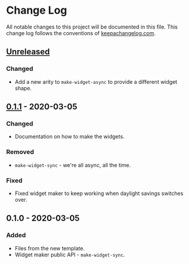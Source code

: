 # Change Log
All notable changes to this project will be documented in this file. This change log follows the conventions of [keepachangelog.com](http://keepachangelog.com/).

## [Unreleased]
### Changed
- Add a new arity to `make-widget-async` to provide a different widget shape.

## [0.1.1] - 2020-03-05
### Changed
- Documentation on how to make the widgets.

### Removed
- `make-widget-sync` - we're all async, all the time.

### Fixed
- Fixed widget maker to keep working when daylight savings switches over.

## 0.1.0 - 2020-03-05
### Added
- Files from the new template.
- Widget maker public API - `make-widget-sync`.

[Unreleased]: https://github.com/your-name/vcftool/compare/0.1.1...HEAD
[0.1.1]: https://github.com/your-name/vcftool/compare/0.1.0...0.1.1
